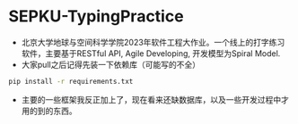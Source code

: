# SEPKU-TypingPractice
* 北京大学地球与空间科学学院2023年软件工程大作业。一个线上的打字练习软件，主要基于RESTful API, Agile Developing, 开发模型为Spiral Model.   
* 大家pull之后记得先装一下依赖库（可能写的不全）  
```bash
pip install -r requirements.txt
```
* 主要的一些框架我反正加上了，现在看来还缺数据库，以及一些开发过程中才用的到的东西。